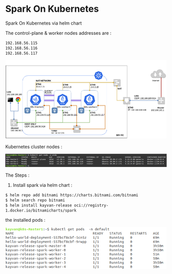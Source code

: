 # Spark On Kubernetes
Spark On Kubernetes via helm chart

The control-plane & worker nodes addresses are :
```
192.168.56.115
192.168.56.116
192.168.56.117
```
![alt text](https://raw.githubusercontent.com/kayvansol/Ingress/main/pics/vmnet.png?raw=true)


Kubernetes cluster nodes :

![alt text](https://raw.githubusercontent.com/kayvansol/Ingress/main/pics/nodes.png?raw=true)


The Steps :
1) Install spark via helm chart :
```
$ helm repo add bitnami https://charts.bitnami.com/bitnami
$ helm search repo bitnami
$ helm install kayvan-release oci://registry-1.docker.io/bitnamicharts/spark
```
the installed pods :

![alt text](https://raw.githubusercontent.com/kayvansol/SparkOnKubernetes/main/img/Pods.png?raw=true)
